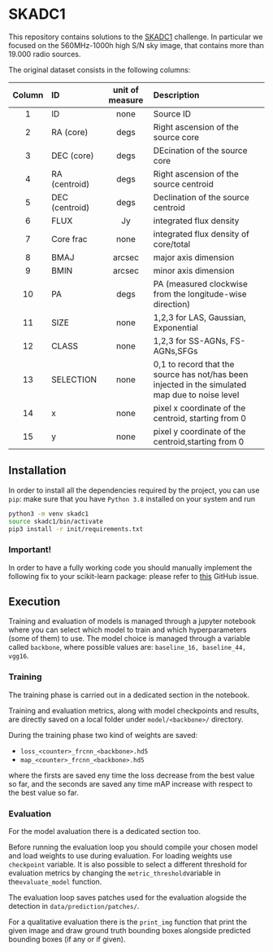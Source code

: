# SKADC1

This repository contains solutions to the [SKADC1](http://www.skatelescope.org/news/ska-launches-science-data-challenge) challenge. In particular we focused on the 560MHz-1000h high S/N sky image, that contains more than 19.000 radio sources.

The original dataset consists in the following columns:


| Column | ID | unit of measure | Description |
| :-: | :- | :-: | :- |
| 1 | ID | none | Source ID |
| 2 | RA (core) | degs | Right ascension of the source core |
| 3 | DEC (core) | degs | DEcination of the source core |
| 4 | RA (centroid) | degs | Right ascension of the source centroid |
| 5 | DEC (centroid) | degs | Declination of the source centroid |
| 6 | FLUX | Jy | integrated flux density |
| 7 | Core frac | none | integrated flux density of core/total |
| 8 | BMAJ | arcsec | major axis dimension |
| 9 | BMIN | arcsec | minor axis dimension |
| 10 | PA | degs | PA (measured clockwise from the longitude-wise direction) |
| 11 | SIZE | none | 1,2,3 for LAS, Gaussian, Exponential |
| 12 | CLASS | none | 1,2,3 for SS-AGNs, FS-AGNs,SFGs |
| 13 | SELECTION | none | 0,1 to record that the source has not/has been injected in the simulated map due to noise level |
| 14 | x | none | pixel x coordinate of the centroid, starting from 0 |
| 15 | y | none | pixel y coordinate of the centroid,starting from 0 |

## Installation

In order to install all the dependencies required by the project, you can use `pip`: make sure that you have `Python 3.8` installed on your system and run

```bash
python3 -m venv skadc1
source skadc1/bin/activate
pip3 install -r init/requirements.txt

```

### Important!

In order to have a fully working code you should manually implement the following fix to your scikit-learn package: please refer to [this](https://github.com/scikit-learn/scikit-learn/issues/8245#issuecomment-276682354) GitHub issue.



## Execution

Training and evaluation of models is managed through a jupyter notebook where you can select which model to train and which hyperparameters (some of them) to use. The model choice is managed through a variable called `backbone`, where possible values are: `baseline_16, baseline_44, vgg16`.

### Training

The training phase is carried out in a dedicated section in the notebook.

Training and evaluation metrics, along with model checkpoints and results, are directly saved on a local folder under `model/<backbone>/` directory.

During the training phase two kind of weights are saved:

- `loss_<counter>_frcnn_<backbone>.hd5`
- `map_<counter>_frcnn_<backbone>.hd5`

where the firsts are saved eny time the loss decrease from the best value so far, and the seconds are saved any time mAP increase with respect to the best value so far.

### Evaluation

For the model avaluation there is a dedicated section too.

Before running the evaluation loop you should compile your chosen model and load weights to use during evaluation. For loading weights use `checkpoint` variable. It is also possible to select a different threshold for evaluation metrics by changing the `metric_threshold`variable in the`evaluate_model` function.

The evaluation loop saves patches used for the evaluation alogside the detection in `data/prediction/patches/`.

For a qualitative evaluation there is the `print_img` function that print the given image and draw ground truth bounding boxes alongside predicted bounding boxes (if any or if given).
